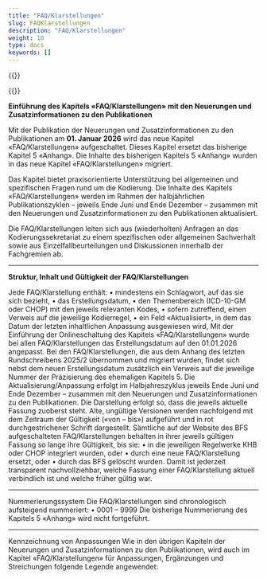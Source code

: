 ```yaml
---
title: "FAQ/Klarstellungen"
slug: FAQKlarstellungen
description: "FAQ/Klarstellungen"
weight: 10
type: docs
keywords: []
---
```

{{<printButton>}}

{{<markdown>}}

**Einführung des Kapitels «FAQ/Klarstellungen» mit den Neuerungen und Zusatzinformationen zu den Publikationen**  

Mit der Publikation der Neuerungen und Zusatzinformationen zu den Publikationen am **01. Januar 2026** wird das neue Kapitel «FAQ/Klarstellungen» aufgeschaltet.
Dieses Kapitel ersetzt das bisherige Kapitel 5 «Anhang».
Die Inhalte des bisherigen Kapitels 5 «Anhang» wurden in das neue Kapitel «FAQ/Klarstellungen» migriert.
  
Das Kapitel bietet praxisorientierte Unterstützung bei allgemeinen und spezifischen Fragen rund um die Kodierung.
Die Inhalte des Kapitels «FAQ/Klarstellungen» werden im Rahmen der halbjährlichen Publikationszyklen – jeweils Ende Juni und Ende Dezember – zusammen mit den Neuerungen und Zusatzinformationen zu den Publikationen aktualisiert.
  
Die FAQ/Klarstellungen leiten sich aus (wiederholten) Anfragen an das Kodierungssekretariat zu einem spezifischen oder allgemeinen Sachverhalt sowie aus Einzelfallbeurteilungen und Diskussionen innerhalb der Fachgremien ab.
  
________________________________________
  
**Struktur, Inhalt und Gültigkeit der FAQ/Klarstellungen**
  
Jede FAQ/Klarstellung enthält:
•	mindestens ein Schlagwort, auf das sie sich bezieht,
•	das Erstellungsdatum,
•	den Themenbereich (ICD-10-GM oder CHOP) mit den jeweils relevanten Kodes,
•	sofern zutreffend, einen Verweis auf die jeweilige Kodierregel,
•	ein Feld «Aktualisiert», in dem das Datum der letzten inhaltlichen Anpassung ausgewiesen wird,
Mit der Einführung der Onlineschaltung des Kapitels «FAQ/Klarstellungen» wurde bei allen FAQ/Klarstellungen das Erstellungsdatum auf den 01.01.2026 angepasst.
Bei den FAQ/Klarstellungen, die aus dem Anhang des letzten Rundschreibens 2025/2 übernommen und migriert wurden, findet sich nebst dem neuen Erstellungsdatum zusätzlich ein Verweis auf die jeweilige Nummer der Präzisierung des ehemaligen Kapitels 5.
Die Aktualisierung/Anpassung erfolgt im Halbjahreszyklus jeweils Ende Juni und Ende Dezember – zusammen mit den Neuerungen und Zusatzinformationen zu den Publikationen.
Die Darstellung erfolgt so, dass die jeweils aktuelle Fassung zuoberst steht.
Alte, ungültige Versionen werden nachfolgend mit dem Zeitraum der Gültigkeit («von – bis») aufgeführt und in rot durchgestrichener Schrift dargestellt.
Sämtliche auf der Website des BFS aufgeschalteten FAQ/Klarstellungen behalten in ihrer jeweils gültigen Fassung so lange ihre Gültigkeit, bis sie:
•	in die jeweiligen Regelwerke KHB oder CHOP integriert wurden, oder
•	durch eine neue FAQ/Klarstellung ersetzt, oder
•	durch das BFS gelöscht wurden.
Damit ist jederzeit transparent nachvollziehbar, welche Fassung einer FAQ/Klarstellung aktuell verbindlich ist und welche früher gültig war.
________________________________________
Nummerierungssystem
Die FAQ/Klarstellungen sind chronologisch aufsteigend nummeriert:
•	0001 – 9999
Die bisherige Nummerierung des Kapitels 5 «Anhang» wird nicht fortgeführt.
________________________________________
Kennzeichnung von Anpassungen
Wie in den übrigen Kapiteln der Neuerungen und Zusatzinformationen zu den Publikationen, wird auch im Kapitel «FAQ/Klarstellungen» für Anpassungen, Ergänzungen und Streichungen folgende Legende angewendet:
